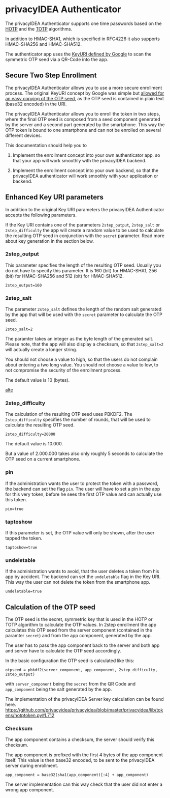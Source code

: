 # privacyIDEA Authenticator

The privacyIDEA Authenticator supports one time passwords
based on the [HOTP](https://tools.ietf.org/html/rfc4226) and the [TOTP](https://tools.ietf.org/html/rfc6238) algorithms.

In addition to HMAC-SHA1, which is specified in RFC4226 it also
supports HMAC-SHA256 and HMAC-SHA512.

The authenticator app uses the [KeyURI defined by Google](https://github.com/google/google-authenticator/wiki/Key-Uri-Format) to scan the symmetric OTP seed via a QR-Code into the app.

## Secure Two Step Enrollment

The privacyIDEA Authenticator allows you to use a more secure enrollment process.
The original KeyURI concept by Google was simple but [allowed for an easy copying of the OTP seed](https://netknights.it/en/the-problem-with-the-google-authenticator/), as the
OTP seed is contained in plain text (base32 encoded) in the URI.

The privacyIDEA Authenticator allows you to enroll the token in two steps, where the final OTP seed is composed from
a seed component generated by the server and a second part generated by the smartphone. This way the OTP token is
bound to one smartphone and can not be enrolled on several different devices.

This documentation should help you to

1. Implement the enrollment concept into your own authenticator app, so that your app will work smoothly with the privacyIDEA backend.

2. Implement the enrollment concept into your own backend, so that the privacyIDEA authenticator will work smoothly with your application or backend.

## Enhanced Key URI parameters

In addition to the original Key URI parameters the privacyIDEA Authenticator accepts the following parameters.

If the Key URI contains one of the parameters ``2step_output``, ``2step_salt`` or ``2step_difficulty`` the app 
will create a random value to be used to calculate the resulting OTP seed in conjunction with the ``secret`` parameter.
Read more about key generation in the section below.

### 2step_output

This parameter specifies the length of the resulting OTP seed.
Usually you do not have to specify this parameter. It is 160 (bit) for HMAC-SHA1, 256 (bit) for HMAC-SHA256 and 512 (bit)
for HMAC-SHA512.

    2step_output=160


### 2step_salt

The parameter ``2step_salt`` defines the length of the random salt generated by the app that will be used with the
``secret`` parameter to calculate the OTP seed.

    2step_salt=2

The paramter takes an integer as the byte length of the generated salt. Please note, that the app will also display 
a checksum, so that ``2step_salt=2`` will actually create a longer string.

You should not choose a value to high, so that the users do not complain about entering a two long value.
You should not choose a value to low, to not compromise the security of the enrollment process.

The default value is 10 (bytes).

[alte](qrcodes/2step.png)

### 2step_difficulty

The calculation of the resulting OTP seed uses PBKDF2. The ``2step_difficulty`` specifies the number of rounds, that will 
be used to calculate the resulting OTP seed.

    2step_difficulty=20000

The default value is 10.000. 

But a value of 2.000.000 takes also only roughly 5 seconds to calculate the OTP seed on a current smartphone.

### pin

If the administration wants the user to protect the token with a password, the backend can set the flag ``pin``.
The user will have to set a pin in the app for this very token,
before he sees the first OTP value and can actually use this token.

    pin=true


### taptoshow

If this parameter is set, the OTP value will only be shown, after the user tapped the token.

    taptoshow=true
    
### undeletable

If the administration wants to avoid, that the user deletes a token from his app by accident. The backend can set the ``undeletable``
flag in the Key URI. This way the user can not delete the token from the smartphone app.

    undeletable=true


## Calculation of the OTP seed

The OTP seed is the secret, symmetric key that is used
in the HOTP or TOTP algorithm to calculate the OTP values.
In 2step enrollment the app calculates this OTP seed from the server
component (contained in the paramter ``secret``) and from
the app component, generated by the app.

The user has to pass the app component back to the server and 
both app and server have to calculate the OTP seed
accordingly.

In the basic configuration the OTP seed is calculated like this:

    otpseed = pbkdf2(server_component, app_component, 2step_difficulty, 2step_output)

with ``server_component`` being the ``secret`` from the QR Code and ``app_component``
being the salt generated by the app.


The implementation of the privacyIDEA Server key calculation can 
be found here. https://github.com/privacyidea/privacyidea/blob/master/privacyidea/lib/tokens/hotptoken.py#L712


### Checksum

The app component contains a checksum, the server should
verify this checksum.

The app component is prefixed with the first 4 bytes of the 
app component itself.
This value is then base32 encoded, to be sent to the 
privacyIDEA server during enrollment.

    app_component = base32(sha1(app_component)[:4] + app_component)

The server implementation can this way check that the 
user did not enter a wrong app component.
